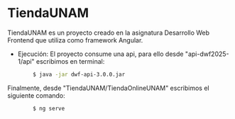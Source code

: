 # TiendaUNAM

TiendaUNAM es un proyecto creado en la asignatura Desarrollo Web Frontend que utiliza como framework Angular.

* Ejecución: 
El proyecto consume una api, para ello desde "api-dwf2025-1/api" escribimos en terminal: 
```sh
		$ java -jar dwf-api-3.0.0.jar
```

Finalmente, desde "TiendaUNAM/TiendaOnlineUNAM" escribimos el siguiente comando:
```sh
		$ ng serve
```
